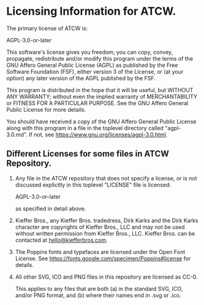 # Licensing Information for ATCW.

The primary license of ATCW is:

   AGPL-3.0-or-later

This software's license gives you freedom; you can copy, convey,
propagate, redistribute and/or modify this program under the terms of
the GNU Affero General Public License (AGPL) as published by the Free
Software Foundation (FSF), either version 3 of the License, or (at your
option) any later version of the AGPL published by the FSF.

This program is distributed in the hope that it will be useful, but
WITHOUT ANY WARRANTY; without even the implied warranty of
MERCHANTABILITY or FITNESS FOR A PARTICULAR PURPOSE.  See the GNU Affero
General Public License for more details.

You should have received a copy of the GNU Affero General Public License
along with this program in a file in the toplevel directory called
"agpl-3.0.md". If not, see <https://www.gnu.org/licenses/agpl-3.0.html>.

## Different Licenses for some files in ATCW Repository.

1. Any file in the ATCW repository that does not specify a license, or is
   not discussed explicitly in this toplevel "LICENSE" file is licensed:

   AGPL-3.0-or-later

   as specified in detail above.

2. Kieffer Bros., any Kieffer Bros. tradedress, Dirk Karks and the Dirk Karks character are copyrights of Kieffer Bros., LLC and may not be used without written permission from Kieffer Bros., LLC. Kieffer Bros. can be contacted at hello@kiefferbros.com.

3. The Poppins fonts and typefaces are licensed under the Open Font License. See https://fonts.google.com/specimen/Poppins#license for details.

4. All other SVG, ICO and PNG files in this repository are licensed as CC-0.

   This applies to any files that are both (a) in the standard SVG, ICO,
   and/or PNG format, and (b) where their names end in .svg or .ico.